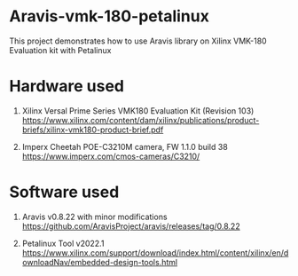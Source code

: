 # Aravis-vmk-180-petalinux

This project demonstrates how to use Aravis library on Xilinx VMK-180 Evaluation kit with Petalinux

# Hardware used

1) Xilinx Versal Prime Series VMK180 Evaluation Kit (Revision 103)
https://www.xilinx.com/content/dam/xilinx/publications/product-briefs/xilinx-vmk180-product-brief.pdf

2) Imperx Cheetah POE-C3210M camera, FW 1.1.0 build 38
https://www.imperx.com/cmos-cameras/C3210/

# Software used

1) Aravis v0.8.22 with minor modifications
https://github.com/AravisProject/aravis/releases/tag/0.8.22

2) Petalinux Tool v2022.1
https://www.xilinx.com/support/download/index.html/content/xilinx/en/downloadNav/embedded-design-tools.html

